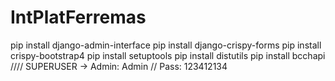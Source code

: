 # IntPlatFerremas
pip install django-admin-interface
pip install django-crispy-forms
pip install crispy-bootstrap4
pip install setuptools
pip install distutils
pip install bcchapi
////
SUPERUSER ->
Admin: Admin //
Pass: 123412134
